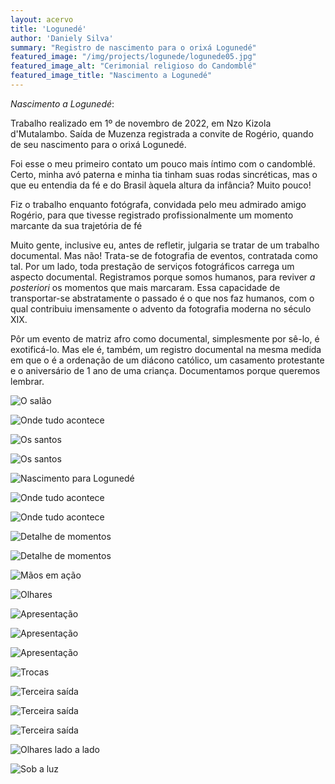 ```yaml
---
layout: acervo
title: 'Logunedé'
author: 'Daniely Silva'
summary: "Registro de nascimento para o orixá Logunedé"
featured_image: "/img/projects/logunede/logunede05.jpg"
featured_image_alt: "Cerimonial religioso do Candomblé"
featured_image_title: "Nascimento a Logunedé"
---
```

*Nascimento a Logunedé*:

Trabalho realizado em 1º de novembro de 2022, em Nzo Kizola d'Mutalambo. Saída de Muzenza registrada a convite de Rogério, quando de seu nascimento para o orixá Logunedé.

Foi esse o meu primeiro contato um pouco mais íntimo com o candomblé. Certo, minha avó paterna e minha tia tinham suas rodas sincréticas, mas o que eu entendia da fé e do Brasil àquela altura da infância? Muito pouco!

Fiz o trabalho enquanto fotógrafa, convidada pelo meu admirado amigo Rogério, para que tivesse registrado profissionalmente um momento marcante da sua trajetória de fé

Muito gente, inclusive eu, antes de refletir, julgaria se tratar de um trabalho documental. Mas não! Trata-se de fotografia de eventos, contratada como tal. Por um lado, toda prestação de serviços fotográficos carrega um aspecto documental. Registramos porque somos humanos, para reviver *a posteriori* os momentos que mais marcaram. Essa capacidade de transportar-se abstratamente o passado é o que nos faz humanos, com o qual contribuiu imensamente o advento da fotografia moderna no século XIX.

Pôr um evento de matriz afro como documental, simplesmente por sê-lo, é exotificá-lo. Mas ele é, também, um registro documental na mesma medida em que o é a ordenação de um diácono católico, um casamento protestante e o aniversário de 1 ano de uma criança. Documentamos porque queremos lembrar.

![O salão](/img/projects/logunede/logunede01.jpg "O salão.")

![Onde tudo acontece](/img/projects/logunede/logunede02.jpg "Onde tudo acontece.")

![Os santos](/img/projects/logunede/logunede03.jpg "Os santos.")

![Os santos](/img/projects/logunede/logunede04.jpg "Os santos.")

![Nascimento para Logunedé](/img/projects/logunede/logunede06.jpg "Nascimento para Logunedé.")

![Onde tudo acontece](/img/projects/logunede/logunede07.jpg "Onde tudo acontece.")

![Onde tudo acontece](/img/projects/logunede/logunede08.jpg "Onde tudo acontece.")

![Detalhe de momentos](/img/projects/logunede/logunede09.jpg "Detalhe de momentos.")

![Detalhe de momentos](/img/projects/logunede/logunede10.jpg "Detalhe de momentos")

![Mãos em ação](/img/projects/logunede/logunede11.jpg "Mãos em ação.")

![Olhares](/img/projects/logunede/logunede12.jpg "Olhares.")

![Apresentação](/img/projects/logunede/logunede13.jpg "Apresentação.")

![Apresentação](/img/projects/logunede/logunede14.jpg "Apresentação.")

![Apresentação](/img/projects/logunede/logunede15.jpg "Apresentação.")

![Trocas](/img/projects/logunede/logunede16.jpg "Trocas.")

![Terceira saída](/img/projects/logunede/logunede17.jpg "Terceira saída.")

![Terceira saída](/img/projects/logunede/logunede18.jpg "Terceira saída.")

![Terceira saída](/img/projects/logunede/logunede19.jpg "Terceira saída.")

![Olhares lado a lado](/img/projects/logunede/logunede20.jpg "Olhares lado a lado.")

![Sob a luz](/img/projects/logunede/logunede21.jpg "Sob a luz.")
